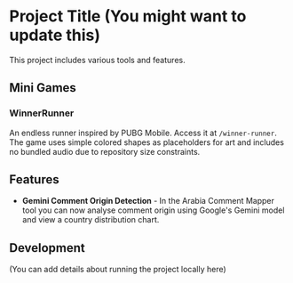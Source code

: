 # Project Title (You might want to update this)

This project includes various tools and features.

## Mini Games

### WinnerRunner

An endless runner inspired by PUBG Mobile. Access it at `/winner-runner`. The game uses simple colored shapes as placeholders for art and includes no bundled audio due to repository size constraints.

## Features
* **Gemini Comment Origin Detection** - In the Arabia Comment Mapper tool you can now analyse comment origin using Google's Gemini model and view a country distribution chart.

## Development

(You can add details about running the project locally here)
